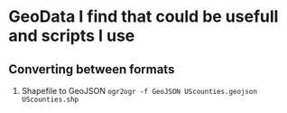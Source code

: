 # GeoData I find that could be usefull and scripts I use


## Converting between formats

1. Shapefile to GeoJSON `ogr2ogr -f GeoJSON UScounties.geojson UScounties.shp`
